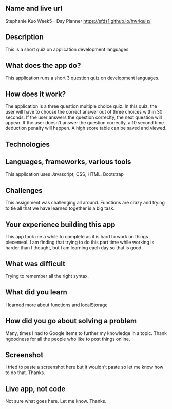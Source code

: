 ## Name and live url
Stephanie Kuo Week5 - Day Planner
https://sfds1.github.io/hw4quiz/ 

## Description
This is a short quiz on application development languages

## What does the app do?
This application runs a short 3 question quiz on development languages. 

## How does it work?
The application is a three question multiple choice quiz. In this quiz, the user will have to choose the correct answer out of three choices within 30 seconds. If the user answers the question correclty, the next question will appear.  If the user doesn't answer the question correctly, a 10 second time deduction penalty will happen. A high score table can be saved and viewed.

## Technologies

## Languages, frameworks, various tools
This application uses Javascript, CSS, HTML, Bootstrap

## Challenges
This assignment was challenging all around.  Functions are crazy and trying to tie all that we have learned together is a big task.

## Your experience building this app
This app took me a while to complete as it is hard to work on things piecemeal.  I am finding that trying to do this part time while working is harder than I thought, but I am learning each day so that is good.

## What was difficult
Trying to remember all the right syntax.

## What did you learn
I learned more about functions and localStorage

## How did you go about solving a problem
Many, times I had to Google items to further my knowledge in a topic.  Thank ngoodness for all the people who like to post things online.

## Screenshot

I tried to paste a screenshot here but it wouldn't paste so let me know how to do that.  Thanks.


## Live app, not code

Not sure what goes here.  Let me know.  Thanks.

